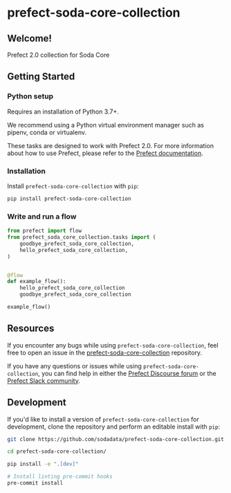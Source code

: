 # prefect-soda-core-collection

## Welcome!

Prefect 2.0 collection for Soda Core

## Getting Started

### Python setup

Requires an installation of Python 3.7+.

We recommend using a Python virtual environment manager such as pipenv, conda or virtualenv.

These tasks are designed to work with Prefect 2.0. For more information about how to use Prefect, please refer to the [Prefect documentation](https://orion-docs.prefect.io/).

### Installation

Install `prefect-soda-core-collection` with `pip`:

```bash
pip install prefect-soda-core-collection
```

### Write and run a flow

```python
from prefect import flow
from prefect_soda_core_collection.tasks import (
    goodbye_prefect_soda_core_collection,
    hello_prefect_soda_core_collection,
)


@flow
def example_flow():
    hello_prefect_soda_core_collection
    goodbye_prefect_soda_core_collection

example_flow()
```

## Resources

If you encounter any bugs while using `prefect-soda-core-collection`, feel free to open an issue in the [prefect-soda-core-collection](https://github.com/sodadata/prefect-soda-core-collection) repository.

If you have any questions or issues while using `prefect-soda-core-collection`, you can find help in either the [Prefect Discourse forum](https://discourse.prefect.io/) or the [Prefect Slack community](https://prefect.io/slack).

## Development

If you'd like to install a version of `prefect-soda-core-collection` for development, clone the repository and perform an editable install with `pip`:

```bash
git clone https://github.com/sodadata/prefect-soda-core-collection.git

cd prefect-soda-core-collection/

pip install -e ".[dev]"

# Install linting pre-commit hooks
pre-commit install
```
